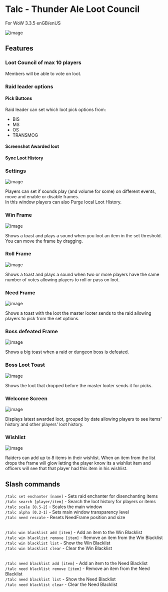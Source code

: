 # Talc - Thunder Ale Loot Council
For WoW 3.3.5 enGB/enUS

![image](https://user-images.githubusercontent.com/7255825/171423054-1f2df548-6f85-4625-b32a-776789484a3b.png)


## Features

### Loot Council of max 10 players 
Members will be able to vote on loot.

### Raid leader options

#### Pick Buttons
Raid leader can set which loot pick options from:
- BIS
- MS
- OS
- TRANSMOG
#### Screenshot Awarded loot
#### Sync Loot History

### Settings

![image](https://user-images.githubusercontent.com/7255825/171359860-aef2f8b3-ff10-4eb5-9628-97001cfa5cfd.png)


Players can set if sounds play (and volume for some) on different events, move and enable or disable frames.<br>
In this window players can also Purge local Loot History.

### Win Frame

![image](https://user-images.githubusercontent.com/7255825/171359935-f1255fd2-bf6d-4ee7-991a-5d78322c2088.png)


Shows a toast and plays a sound when you loot an item in the set threshold.<br>
You can move the frame by dragging.<br>

### Roll Frame

![image](https://user-images.githubusercontent.com/7255825/171359995-e7b48348-289a-4d10-8778-70d9d7772d26.png)


Shows a toast and plays a sound when two or more players have the same number of votes allowing players to roll or pass on loot.<Br>

### Need Frame
  
  ![image](https://user-images.githubusercontent.com/7255825/171360096-5c02e31c-31e2-4754-aa9b-ff8dc2c8e401.png)

  
Shows a toast with the loot the master looter sends to the raid allowing players to pick from the set options.

### Boss defeated Frame
  
  ![image](https://user-images.githubusercontent.com/7255825/171360181-eaf96707-54b8-45c8-ba42-87c3e1ef19eb.png)

  
Shows a big toast when a raid or dungeon boss is defeated.

### Boss Loot Toast
  
  ![image](https://user-images.githubusercontent.com/7255825/171360251-22c29ada-fda3-4740-acce-90846aa149bb.png)

  
Shows the loot that dropped before the master looter sends it for picks.

### Welcome Screen
  
![image](https://user-images.githubusercontent.com/7255825/171423110-66cb34d0-c690-479f-95ac-a3a207479ff9.png)


  
Displays latest awarded loot, grouped by date allowing players to see items' history and other players' loot history.

### Wishlist

![image](https://user-images.githubusercontent.com/7255825/171359761-56481825-1802-4103-a5d8-0d62d3956a27.png)
  
Raiders can add up to 8 items in their wishlist. 
When an item from the list drops the frame will glow letting the player know its a wishlist item and
officers will see that that player had this item in his wishlist.


## Slash commands
`/talc set enchanter [name]` - Sets raid enchanter for disenchanting items<BR>
`/talc search [player/item]` - Search the loot history for players or items<Br>
`/talc scale [0.5-2]` - Scales the main window<Br>
`/talc alpha [0.2-1]` - Sets main window transparency level<Br>
`/talc need rescale` - Resets NeedFrame position and size<Br><br>

`/talc win blacklist add [item]` - Add an item to the Win Blacklist<Br>
`/talc win blacklist remove [item]` - Remove an item from the Win Blacklist<Br>
`/talc win blacklist list` - Show the Win Blacklist<Br>
`/talc win blacklist clear` - Clear the Win Blacklist<Br><br>

`/talc need blacklist add [item]` - Add an item to the Need Blacklist<Br>
`/talc need blacklist remove [item]` - Remove an item from the Need Blacklist<Br>
`/talc need blacklist list` - Show the Need Blacklist<Br>
`/talc need blacklist clear` - Clear the Need Blacklist<Br><Br>


